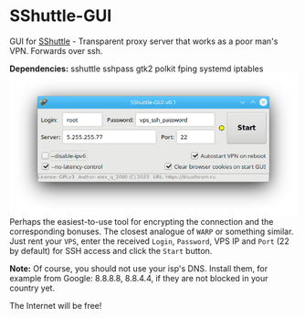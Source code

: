 # SShuttle-GUI
GUI for [SShuttle](https://github.com/sshuttle/sshuttle) - Transparent proxy server that works as a poor man's VPN. Forwards over ssh.

**Dependencies:** sshuttle sshpass gtk2 polkit fping systemd iptables
![](https://github.com/AKotov-dev/SShuttle-GUI/blob/main/ScreenShot1.png)  
Perhaps the easiest-to-use tool for encrypting the connection and the corresponding bonuses. The closest analogue of `WARP` or something similar. Just rent your `VPS`, enter the received `Login`, `Password`, VPS IP and `Port` (22 by default) for SSH access and click the `Start` button.  
  
**Note:** Of course, you should not use your isp's DNS. Install them, for example from Google: 8.8.8.8, 8.8.4.4, if they are not blocked in your country yet.  
  
The Internet will be free!
